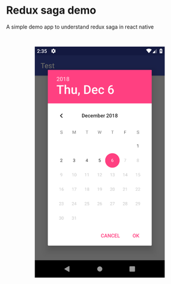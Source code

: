 # Redux saga demo
A simple demo app to understand redux saga in react native

<br/>

<p align="center">
  <img src="https://github.com/amitrai98/democalender/blob/master/device-2018-12-06-143601.png?raw=true" width="350"/>
</p>
